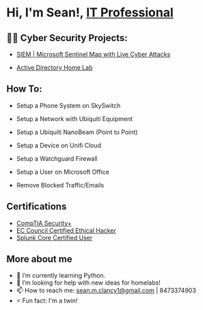 <h1>Hi, I'm Sean!, <a href="https://www.linkedin.com/in/sean-clancy88/">IT Professional</a>

<h2>👨‍💻 Cyber Security Projects:</h2>

  - [SIEM | Microsoft Sentinel Map with Live Cyber Attacks](https://github.com/seanmclancy1/SIEM-Walkthrough.git)
  
  - [Active Directory Home Lab](https://github.com/joshmadakor1/Algorithms-Practice)

  <h2>How To:</h2>

  - Setup a Phone System on SkySwitch
  
  - Setup a Network with Ubiquiti Equipment
  
  - Setup a Ubiquiti NanoBeam (Point to Point)
  
  - Setup a Device on Unifi Cloud
  
  - Setup a Watchguard Firewall
  
  - Setup a User on Microsoft Office
  
  - Remove Blocked Traffic/Emails

  <h2>Certifications</h2>

- [CompTIA Security+](https://i.imgur.com/HcE7qDD.png)
- [EC Council Certified Ethical Hacker](https://i.imgur.com/6kExIBB.png)
- [Splunk Core Certified User](https://i.imgur.com/GBrHq9d.png)
  
  


<h2>More about me</h2>
  
- 🌱 I’m currently learning Python.
- 🤔 I’m looking for help with new ideas for homelabs!
- 📫 How to reach me: sean.m.clancy1@gmail.com | 8473374903
- ⚡ Fun fact: I'm a twin!
